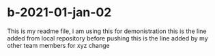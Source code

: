 # b-2021-01-jan-02
This is my readme file, i am using this for demonistration
this is the line added from local repository before pushing
this is the line added by my other team members for xyz change

